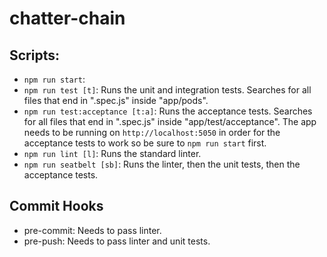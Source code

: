 # chatter-chain

## Scripts:
- `npm run start`: 
- `npm run test [t]`: Runs the unit and integration tests. Searches for all files that end in ".spec.js" inside "app/pods".
- `npm run test:acceptance [t:a]`: Runs the acceptance tests. Searches for all files that end in ".spec.js" inside "app/test/acceptance". The app needs to be running on `http://localhost:5050` in order for the acceptance tests to work so be sure to `npm run start` first.
- `npm run lint [l]`: Runs the standard linter.
- `npm run seatbelt [sb]`: Runs the linter, then the unit tests, then the acceptance tests.

## Commit Hooks
- pre-commit: Needs to pass linter.
- pre-push: Needs to pass linter and unit tests.
